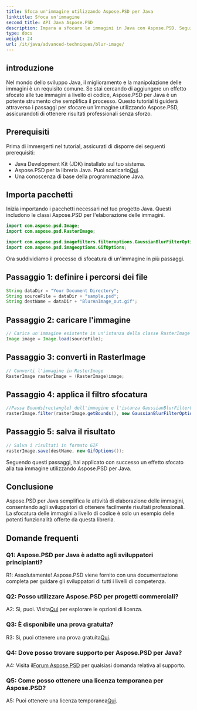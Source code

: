 ```yaml
---
title: Sfoca un'immagine utilizzando Aspose.PSD per Java
linktitle: Sfoca un'immagine
second_title: API Java Aspose.PSD
description: Impara a sfocare le immagini in Java con Aspose.PSD. Segui la nostra guida passo passo per risultati professionali.
type: docs
weight: 24
url: /it/java/advanced-techniques/blur-image/
---
```

## introduzione

Nel mondo dello sviluppo Java, il miglioramento e la manipolazione delle immagini è un requisito comune. Se stai cercando di aggiungere un effetto sfocato alle tue immagini a livello di codice, Aspose.PSD per Java è un potente strumento che semplifica il processo. Questo tutorial ti guiderà attraverso i passaggi per sfocare un'immagine utilizzando Aspose.PSD, assicurandoti di ottenere risultati professionali senza sforzo.

## Prerequisiti

Prima di immergerti nel tutorial, assicurati di disporre dei seguenti prerequisiti:

- Java Development Kit (JDK) installato sul tuo sistema.
-  Aspose.PSD per la libreria Java. Puoi scaricarlo[Qui](https://releases.aspose.com/psd/java/).
- Una conoscenza di base della programmazione Java.

## Importa pacchetti

Inizia importando i pacchetti necessari nel tuo progetto Java. Questi includono le classi Aspose.PSD per l'elaborazione delle immagini.

```java
import com.aspose.psd.Image;
import com.aspose.psd.RasterImage;

import com.aspose.psd.imagefilters.filteroptions.GaussianBlurFilterOptions;
import com.aspose.psd.imageoptions.GifOptions;
```

Ora suddividiamo il processo di sfocatura di un'immagine in più passaggi.

## Passaggio 1: definire i percorsi dei file

```java
String dataDir = "Your Document Directory";
String sourceFile = dataDir + "sample.psd";
String destName = dataDir + "BlurAnImage_out.gif";
```

## Passaggio 2: caricare l'immagine

```java
// Carica un'immagine esistente in un'istanza della classe RasterImage
Image image = Image.load(sourceFile);
```

## Passaggio 3: converti in RasterImage

```java
// Converti l'immagine in RasterImage
RasterImage rasterImage = (RasterImage)image;
```

## Passaggio 4: applica il filtro sfocatura

```java
//Passa Bounds[rectangle] dell'immagine e l'istanza GaussianBlurFilterOptions al metodo Filter
rasterImage.filter(rasterImage.getBounds(), new GaussianBlurFilterOptions(15, 15));
```

## Passaggio 5: salva il risultato

```java
// Salva i risultati in formato GIF
rasterImage.save(destName, new GifOptions());
```

Seguendo questi passaggi, hai applicato con successo un effetto sfocato alla tua immagine utilizzando Aspose.PSD per Java.

## Conclusione

Aspose.PSD per Java semplifica le attività di elaborazione delle immagini, consentendo agli sviluppatori di ottenere facilmente risultati professionali. La sfocatura delle immagini a livello di codice è solo un esempio delle potenti funzionalità offerte da questa libreria.

## Domande frequenti

### Q1: Aspose.PSD per Java è adatto agli sviluppatori principianti?

R1: Assolutamente! Aspose.PSD viene fornito con una documentazione completa per guidare gli sviluppatori di tutti i livelli di competenza.

### Q2: Posso utilizzare Aspose.PSD per progetti commerciali?

 A2: Sì, puoi. Visita[Qui](https://purchase.aspose.com/buy) per esplorare le opzioni di licenza.

### Q3: È disponibile una prova gratuita?

 R3: Sì, puoi ottenere una prova gratuita[Qui](https://releases.aspose.com/).

### Q4: Dove posso trovare supporto per Aspose.PSD per Java?

 A4: Visita il[Forum Aspose.PSD](https://forum.aspose.com/c/psd/34) per qualsiasi domanda relativa al supporto.

### Q5: Come posso ottenere una licenza temporanea per Aspose.PSD?

 A5: Puoi ottenere una licenza temporanea[Qui](https://purchase.aspose.com/temporary-license/).